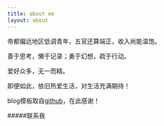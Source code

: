 ```yaml
---
title: about me
layout: about
---
```


帝都偏远地区低调青年，五官还算端正，收入尚能温饱。

善于思考，懒于记录；勇于幻想，疏于行动。

爱好众多，无一而精。

即便如此，依旧热爱生活，对生活充满期待！

blog模板取自[github](https://github.com/hhuai)，在此感谢！

<html xmlns:wb=“http://open.weibo.com/wb”>
  <head>
    <script src="http://tjs.sjs.sinajs.cn/open/api/js/wb.js" type="text/javascript" charset="utf-8"></script>
  </head>
  <section>
    <wb:follow-button uid="1780013221" type="red_1" width="107" height="38" ></wb:follow-button>
  </section>

#####联系我